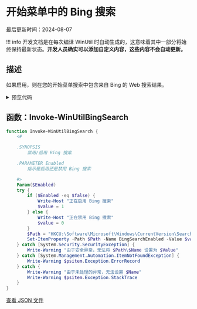 # 开始菜单中的 Bing 搜索

最后更新时间：2024-08-07


!!! info
     开发文档是在每次编译 WinUtil 时自动生成的，这意味着其中一部分将始终保持最新状态。**开发人员确实可以添加自定义内容，这些内容不会自动更新。**
## 描述

如果启用，则在您的开始菜单搜索中包含来自 Bing 的 Web 搜索结果。

<!-- BEGIN CUSTOM CONTENT -->

<!-- END CUSTOM CONTENT -->

<details>
<summary>预览代码</summary>

```json
{
  "Content": "Bing Search in Start Menu",
  "Description": "If enable then includes web search results from Bing in your Start Menu search.",
  "category": "Customize Preferences",
  "panel": "2",
  "Order": "a101_",
  "Type": "Toggle",
  "link": "https://christitustech.github.io/winutil/dev/tweaks/Customize-Preferences/BingSearch"
}
```

</details>

## 函数：Invoke-WinUtilBingSearch

```powershell
function Invoke-WinUtilBingSearch {
    <#

    .SYNOPSIS
        禁用/启用 Bing 搜索

    .PARAMETER Enabled
        指示是启用还是禁用 Bing 搜索

    #>
    Param($Enabled)
    try {
        if ($Enabled -eq $false) {
            Write-Host "正在启用 Bing 搜索"
            $value = 1
        } else {
            Write-Host "正在禁用 Bing 搜索"
            $value = 0
        }
        $Path = "HKCU:\Software\Microsoft\Windows\CurrentVersion\Search"
        Set-ItemProperty -Path $Path -Name BingSearchEnabled -Value $value
    } catch [System.Security.SecurityException] {
        Write-Warning "由于安全异常，无法将 $Path\$Name 设置为 $Value"
    } catch [System.Management.Automation.ItemNotFoundException] {
        Write-Warning $psitem.Exception.ErrorRecord
    } catch {
        Write-Warning "由于未处理的异常，无法设置 $Name"
        Write-Warning $psitem.Exception.StackTrace
    }
}

```


<!-- BEGIN SECOND CUSTOM CONTENT -->

<!-- END SECOND CUSTOM CONTENT -->


[查看 JSON 文件](https://github.com/ChrisTitusTech/winutil/tree/main/config/tweaks.json)
